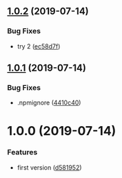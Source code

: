 ## [1.0.2](https://github.com/NaturalCycles/lodash-lib/compare/v1.0.1...v1.0.2) (2019-07-14)


### Bug Fixes

* try 2 ([ec58d7f](https://github.com/NaturalCycles/lodash-lib/commit/ec58d7f))

## [1.0.1](https://github.com/NaturalCycles/lodash-lib/compare/v1.0.0...v1.0.1) (2019-07-14)


### Bug Fixes

* .npmignore ([4410c40](https://github.com/NaturalCycles/lodash-lib/commit/4410c40))

# 1.0.0 (2019-07-14)


### Features

* first version ([d581952](https://github.com/NaturalCycles/lodash-lib/commit/d581952))
